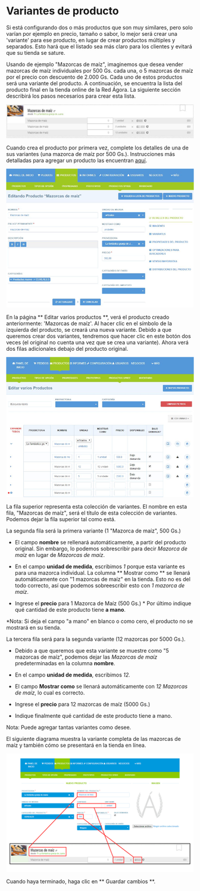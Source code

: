 # Variantes de producto

Si está configurando dos o más productos que son muy similares, pero solo varían por ejemplo en precio, tamaño o sabor, lo mejor será crear una 'variante' para ese producto, en lugar de crear productos múltiples y separados. Esto hará que el listado sea más claro para los clientes y evitará que su tienda se sature.

Usando de ejemplo "Mazorcas de maíz", imaginemos que desea vender mazorcas de maíz individuales por 500 Gs. cada una, o 5 mazorcas de maíz por el precio con descuento de 2.000 Gs. Cada uno de estos productos será una variante del producto. A continuación, se encuentra la lista del producto final en la tienda online de la Red Ágora. La siguiente sección describirá los pasos necesarios para crear esta lista.

![](/assets/producto_tienda.JPG)

Cuando crea el producto por primera vez, complete los detalles de una de sus variantes \(una mazorca de maíz por 500 Gs.\). Instrucciones más detalladas para agregar un producto las encuentran [aquí](/products.md).

![](/assets/producto_nuevo_.JPG)

En la página ** Editar varios productos **, verá el producto creado anteriormente: 'Mazorcas de maíz'. Al hacer clic en el símbolo de la izquierda del producto, se creará una nueva variante. Debido a que queremos crear dos variantes, tendremos que hacer clic en este botón dos veces \(el original no cuenta una vez que se crea una variante\). Ahora verá dos filas adicionales debajo del producto original.

![](/assets/editar_varios_productos.JPG)

La fila superior representa esta colección de variantes. El nombre en esta fila, "Mazorcas de maíz", será el título de esta colección de variantes. Podemos dejar la fila superior tal como está.

La segunda fila será la primera variante \(1 "Mazorca de maíz", 500 Gs.\)

* El campo **nombre** se rellenará automáticamente, a partir del producto original. Sin embargo, lo podemos sobrescribir para decir _Mazorca de maíz_ en lugar de _Mazorcas de maíz_.

* En el campo **unidad de medida**, escribimos _1_ porque esta variante es para una mazorca individual. La columna ** Mostrar como ** se llenará automáticamente con "1 mazorcas de maíz" en la tienda. Esto no es del todo correcto, así que podemos sobreescribir esto con _1 mazorca de maíz_.

* Ingrese el **precio** para 1 Mazorca de Maíz \(500 Gs.\) * Por último indique qué cantidad de este producto tiene **a mano**.

\*Nota: Si deja el campo "a mano" en blanco o como cero, el producto no se mostrará en su tienda.

La tercera fila será para la segunda variante \(12 mazorcas por 5000 Gs.\).

* Debido a que queremos que esta variante se muestre como "5 mazorcas de maíz", podemos dejar las _Mazorcas de maíz_ predeterminadas en la columna **nombre**.

* En el campo **unidad de medida**, escribimos _12._

* El campo **Mostrar como** se llenará automáticamente con _12 Mazorcas de maíz_, lo cual es correcto.

* Ingrese el **precio** para 12 mazorcas de maíz \(5000 Gs.\)

* Indique finalmente qué cantidad de este producto tiene a mano.

Nota: Puede agregar tantas variantes como desee.

El siguiente diagrama muestra la variante completa de las mazorcas de maíz y también cómo se presentará en la tienda en línea.

![](/assets/comparacion_.jpg)

Cuando haya terminado, haga clic en ** Guardar cambios **.